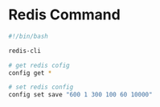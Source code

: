 # Redis Command

```bash
#!/bin/bash

redis-cli

# get redis cofig
config get *

# set redis config
config set save "600 1 300 100 60 10000"
```